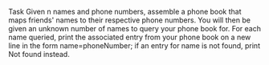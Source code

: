 Task
Given n names and phone numbers, assemble a phone book that maps friends' names to their respective phone numbers. 
You will then be given an unknown number of names to query your phone book for. 
For each name queried, print the associated entry from your phone book on a new line in the form name=phoneNumber; 
if an entry for name is not found, print Not found instead.
